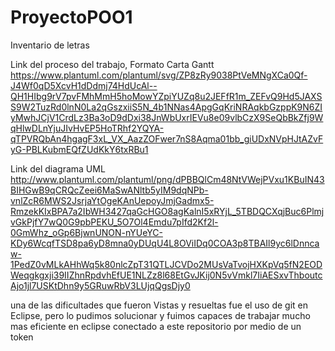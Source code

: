 # ProyectoPOO1
Inventario de letras

Link del proceso del trabajo, Formato Carta Gantt 
https://www.plantuml.com/plantuml/svg/ZP8zRy9038PtVeMNgXCa0Qf-J4Wf0qD5XcvH1dDdmj74HdUcAl--QH1HIbg9rV7pvFMhMmH5hoMowYZpiYUZq8u2JEFfR1m_ZEFvQ9Hd5JAXSS9W2TuzRd0lnN0La2qGszxiiS5N_4b1NNas4ApgGqKriNRAqkbGzppK9N6ZIyMwhJCjV1CrdLz3Ba3oD9dDxi38JnWbUxrIEVu8e09vlbCzX9SeQbBkZfj9WqHlwDLnYjuJIvHvEP5HoTRhf2YQYA-qTPVRQbAn4hgagF3xL_VX_AazZOFwer7nS8Aqma01bb_giUDxNVpHJtAZvFyG-PBLKubmEQfZUdKkY6txRBu1

Link del diagrama UML
http://www.plantuml.com/plantuml/png/dPBBQlCm48NtVWejPVxu1KBuIN43BIHGwB9qCRQcZeei6MaSwANltb5yIM9dqNPb-vnlZcR6MWS2JsrjaYtOgeKAnUepoyJmjGadmx5-RmzekKIxBPA7a2IbWH3427qaGcHGO8agKalnI5xRYjL_5TBDQCXqjBuc6PlmjvGkPjfY7wQ0G9pbPEKU_5O7Ol4Emdu7pIfd2Kf2l-0GmWhz_oGp6BjwnUNON-nYUeYC-KDy6WcqfTSD8pa6yD8mna0yDUqU4L8OViIDq0COA3p8TBAIl9yc6lDnncaw-1PedZ0vMLkAHhWq5k80nlcZpT31QTLJCVDo2MUsVaTvojHXKpVq5fN2EODWeqgkgxji39IIZhnRpdvhEfUE1NLZz8l68EtGvJKij0N5vVmkl7IiAESxvThboutcAjo1jl7USKtDhn9y5GRuwRbV3LUjqQgsDjy0

una de las dificultades que fueron Vistas y resueltas fue el uso de git en Eclipse, pero lo pudimos solucionar y fuimos capaces de trabajar mucho mas eficiente en eclipse conectado a este repositorio por medio de un token
